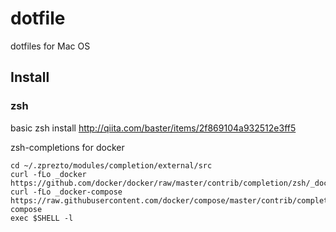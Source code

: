 # dotfile

dotfiles for Mac OS

## Install
### zsh

basic zsh install
http://qiita.com/baster/items/2f869104a932512e3ff5

zsh-completions for docker
```
cd ~/.zprezto/modules/completion/external/src
curl -fLo _docker https://github.com/docker/docker/raw/master/contrib/completion/zsh/_docker
curl -fLo _docker-compose https://raw.githubusercontent.com/docker/compose/master/contrib/completion/zsh/_docker-compose
exec $SHELL -l
```
